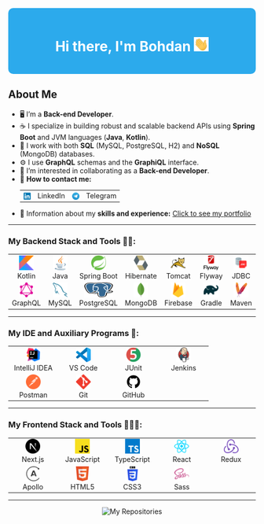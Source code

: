 <div style="background-color: #2CAAEC; padding: 20px; border-radius: 10px;">
  <h1 align="center" style="color: #FFFFFF;">
    Hi there, I'm Bohdan 
    <img src="gif/giphy.gif" width="30px" alt="GIF">
  </h1>
</div>

## About Me

- 🖥️ I’m a **Back-end Developer**.
- ☕️ I specialize in building robust and scalable backend APIs using **Spring Boot** and JVM languages (**Java**, **Kotlin**).
- 🐬 I work with both **SQL** (MySQL, PostgreSQL, H2) and **NoSQL** (MongoDB) databases.
- ⚙️ I use **GraphQL** schemas and the **GraphiQL** interface.
- 👯 I’m interested in collaborating as a **Back-end Developer**.
- 📧 **How to contact me:**
  <table>
    <tr>
      <td style="vertical-align: top;">
        <a target="_blank" rel="noopener noreferrer" href="https://www.linkedin.com/in/bohdan-orlovskiy/">
          <img align="center" src="icons-svg/contacts/linkedIn.svg" alt="LinkedIn" height="15" width="15" />
        </a>
      </td>
      <td style="vertical-align: top;">LinkedIn</td>
      <td style="vertical-align: top;">
        <a target="_blank" rel="noopener noreferrer" href="https://www.t.me/Bogdan_info">
          <img align="center" src="icons-svg/contacts/telegram.svg" alt="Telegram" height="15" width="15" />
        </a>
      </td>
      <td style="vertical-align: top;">Telegram</td>
    </tr>
  </table>
- 📄 Information about my **skills and experience:** <a target="blank" rel="noopener noreferrer" href="https://portfolio-atpo-git-main-bohdan100s-projects.vercel.app/">Сlick to see my portfoliо</a>

---

### My Backend Stack and Tools 👨‍💻:

<div align="center">
<table>
  <tr>
<!-- Kotlin -->
    <td align="center" width="88">
      <img src="icons-svg/backend/kotlin-icon.svg" alt="Kotlin" width="30" height="30"/>
      <br>Kotlin
    </td>
    <!-- Java -->
    <td align="center" width="88">
      <img src="icons-svg/backend/java-icon.svg" alt="Java" width="30" height="30"/>
      <br>Java
    </td>
    <!-- Spring Boot -->
    <td align="center" width="88">
      <img src="icons-svg/backend/spring-icon.svg" alt="Spring Boot" width="30" height="30"/>
      <br>Spring Boot
    </td>
    <!-- Hibernate -->
    <td align="center" width="88">
      <img src="icons-svg/backend/hibernate-icon.svg" alt="Hibernate" width="30" height="30"/>
      <br>Hibernate
    </td>
    <!-- Tomcat, Servlets -->
    <td align="center" width="88">
      <img src="icons-svg/backend/tomcat-icon.svg" alt="Apache Tomcat" width="30" height="30"/>
      <br>Tomcat
    </td>
    <!-- Flyway -->
    <td align="center" width="88">
      <img src="icons-svg/backend/flyway-icon.svg" alt="Flyway" width="30" height="30"/>
      <br>Flyway
    </td>
    <!-- JDBC -->
    <td align="center" width="88">
      <img src="icons-svg/backend/jdbc.png" alt="JDBC" width="30" height="30"/>
      <br>JDBC
    </td>
  </tr>
  <tr>
<!-- GraphQL -->
    <td align="center" width="88">
      <img src="icons-svg/additional-programs-ide/graphql-icon.svg" alt="GraphQL" width="30" height="30"/>
      <br>GraphQL
    </td>
    <!-- MySQL -->
    <td align="center" width="88">
      <img src="icons-svg/backend/mysql-icon.svg" alt="MySQL" width="30" height="30"/>
      <br>MySQL
    </td>
    <!-- PostgreSQL -->
    <td align="center" width="88">
      <img src="icons-svg/backend/postgresql-icon.svg" alt="PostgreSQL" width="60" height="30"/>
      <br>PostgreSQL
    </td>
    <!-- MongoDB -->
    <td align="center" width="88">
      <img src="icons-svg/backend/mongodb-icon.svg" alt="MongoDB" width="30" height="30"/>
      <br>MongoDB
    </td>
    <!-- Firebase -->
    <td align="center" width="88">
      <img src="icons-svg/frontend/firebase-icon.svg" alt="Firebase" width="30" height="30"/>
      <br>Firebase
    </td>
    <!-- Gradle -->
    <td align="center" width="88">
      <img src="icons-svg/backend/gradle-icon.svg" alt="Gradle" width="30" height="30"/>
      <br>Gradle
    </td>
    <!-- Maven -->
    <td align="center" width="88">
      <img src="icons-svg/backend/maven-icon.svg" alt="Maven" width="30" height="30"/>
      <br>Maven
    </td>
  </tr>
</table>
</div>

---

### My IDE and Auxiliary Programs 🔧:

<div align="center">
<table>
  <tr>
    <!-- IntelliJ IDEA -->
    <td align="center" width="88">
      <img src="icons-svg/additional-programs-ide/IntelliJ IDEA.svg" alt="IntelliJ IDEA" width="30" height="30"/>
      <br>IntelliJ IDEA
    </td>
    <!-- VS Code -->
    <td align="center" width="88">
      <img src="icons-svg/additional-programs-ide/VS Code.svg" alt="VS Code" width="30" height="30"/>
      <br>VS Code
    </td>
    <!-- JUnit -->
    <td align="center" width="88">
      <img src="icons-svg/additional-programs-ide/JUnit.svg" alt="JUnit" width="30" height="30"/>
      <br>JUnit
    </td>
    <!-- Jenkins, CI/CD -->
    <td align="center" width="88">
      <img src="icons-svg/additional-programs-ide/jenkins-icon.svg" alt="Jenkins" width="30" height="30"/>
      <br>Jenkins
    </td>
  </tr>
  <tr>
    <!-- Postman -->
    <td align="center" width="88">
      <img src="icons-svg/additional-programs-ide/postman-icon.svg" alt="Postman" width="30" height="30"/>
      <br>Postman
    </td>
    <!-- Git -->
    <td align="center" width="88">
      <img src="icons-svg/additional-programs-ide/git-icon.svg" alt="Git" width="30" height="30"/>
      <br>Git
    </td>
    <!-- GitHub -->
    <td align="center" width="88">
      <img src="icons-svg/additional-programs-ide/github.svg" alt="GitHub" width="30" height="30"/>
      <br>GitHub
    </td>
  </tr>
</table>
</div>

---

### My Frontend Stack and Tools 👨🏻‍💻:

<div align="center">
<table>
  <tr>
    <!-- Next.js -->
    <td align="center" width="88">
      <img src="icons-svg/frontend/nextjs-icon.svg" alt="Next.js" width="30" height="30"/>
      <br>Next.js
    </td>
    <!-- JavaScript -->
    <td align="center" width="88">
      <img src="icons-svg/frontend/javascript-icon.svg" alt="JavaScript" width="30" height="30"/>
      <br>JavaScript
    </td>
    <!-- TypeScript -->
    <td align="center" width="88">
      <img src="icons-svg/frontend/typescript-icon.svg" alt="TypeScript" width="30" height="30"/>
      <br>TypeScript
    </td>
    <!-- React -->
    <td align="center" width="88">
      <img src="icons-svg/frontend/react-icon.svg" alt="React" width="30" height="30"/>
      <br>React
    </td>
    <!-- Redux -->
    <td align="center" width="88">
      <img src="icons-svg/frontend/redux-icon.svg" alt="Redux" width="30" height="30"/>
      <br>Redux
    </td>
  </tr>
  <tr>
    <!-- Apollo Client GraphQL -->
    <td align="center" width="88">
      <img src="icons-svg/frontend/apollographql-icon.svg" alt="Apollo GraphQL" width="30" height="30"/>
      <br>Apollo
    </td>
    <!-- HTML5 -->
    <td align="center" width="88">
      <img src="icons-svg/frontend/html5-icon.svg" alt="HTML5" width="30" height="30"/>
      <br>HTML5
    </td>
    <!-- CSS3 -->
    <td align="center" width="88">
      <img src="icons-svg/frontend/css-title-vertical.svg" alt="CSS3" width="30" height="30"/>
      <br>CSS3
    </td>
    <!-- Sass -->
    <td align="center" width="88">
      <img src="icons-svg/frontend/sass-icon.svg" alt="Sass" width="30" height="30"/>
      <br>Sass
    </td>
  </tr>
</table>
</div>

---

<div align=center> 
  <img src="https://readme-typing-svg.herokuapp.com?color=%2336BCF7&size=30&center=true&vCenter=true&width=1000&height=50&lines=My+repositories:+;Explore+my+projects+to+see+my+tech+stack:;" 
alt="My Repositories" /> 
</div>



